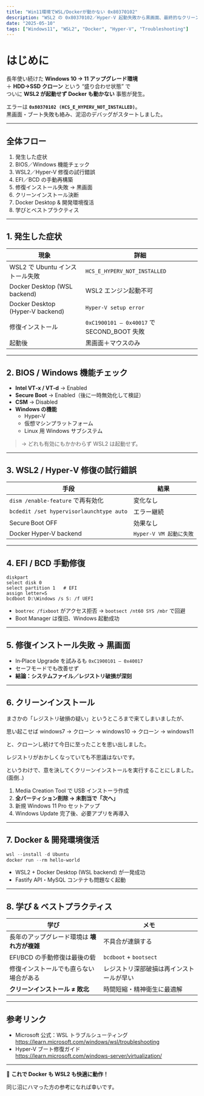 ```yaml
---
title: "Win11環境でWSL/Dockerが動かない 0x80370102"
description: "WSL2 の 0x80370102／Hyper‑V 起動失敗から黒画面、最終的なクリーンインストールと Docker 復活までの全手順を時系列でまとめました。再発防止のコツも付属。"
date: "2025-05-10"
tags: ["Windows11", "WSL2", "Docker", "Hyper-V", "Troubleshooting"]
---
```


# はじめに

長年使い続けた **Windows 10 → 11 アップグレード環境**  
＋ **HDD→SSD クローン** という “盛り合わせ状態” で  
ついに **WSL2 が起動せず Docker も動かない** 事態が発生。

エラーは **`0x80370102 (HCS_E_HYPERV_NOT_INSTALLED)`**。  
黒画面・ブート失敗も絡み、泥沼のデバッグがスタートしました。

---

## 全体フロー

1. 発生した症状  
2. BIOS／Windows 機能チェック  
3. WSL2／Hyper‑V 修復の試行錯誤  
4. EFI／BCD の手動再構築  
5. 修復インストール失敗 → 黒画面  
6. クリーンインストール決断  
7. Docker Desktop & 開発環境復活  
8. 学びとベストプラクティス  

---

## 1. 発生した症状

| 現象 | 詳細 |
|------|------|
| WSL2 で Ubuntu インストール失敗 | `HCS_E_HYPERV_NOT_INSTALLED` |
| Docker Desktop (WSL backend) | WSL2 エンジン起動不可 |
| Docker Desktop (Hyper‑V backend) | `Hyper‑V setup error` |
| 修復インストール | `0xC1900101 – 0x40017` で SECOND_BOOT 失敗 |
| 起動後 | 黒画面＋マウスのみ |

---

## 2. BIOS / Windows 機能チェック

- **Intel VT‑x / VT‑d** → Enabled  
- **Secure Boot** → Enabled（後に一時無効化して検証）  
- **CSM** → Disabled  
- **Windows の機能**  
  - Hyper‑V  
  - 仮想マシンプラットフォーム  
  - Linux 用 Windows サブシステム  

> → どれも有効にもかかわらず WSL2 は起動せず。

---

## 3. WSL2 / Hyper‑V 修復の試行錯誤

| 手段 | 結果 |
|------|------|
| `dism /enable-feature` で再有効化 | 変化なし |
| `bcdedit /set hypervisorlaunchtype auto` | エラー継続 |
| Secure Boot OFF | 効果なし |
| Docker Hyper‑V backend | `Hyper‑V VM 起動に失敗` |

---

## 4. EFI / BCD 手動修復

```batch
diskpart
select disk 0
select partition 1   # EFI
assign letter=S
bcdboot D:\Windows /s S: /f UEFI
```

- `bootrec /fixboot` がアクセス拒否 → `bootsect /nt60 SYS /mbr` で回避  
- Boot Manager は復旧、Windows 起動成功  

---

## 5. 修復インストール失敗 → 黒画面

- In‑Place Upgrade を試みるも `0xC1900101 – 0x40017`  
- セーフモードでも改善せず  
- **結論：システムファイル／レジストリ破損が深刻**  

---

## 6. クリーンインストール

まさかの「レジストリ破損の疑い」というところまで来てしまいましたが、

思い起こせば windows7 -> クローン -> windows10 -> クローン -> windows11

と、クローンし続けて今日に至ったことを思い出しました。

レジストリがおかしくなっていても不思議はないです。

というわけで、意を決してくクリーンインストールを実行することにしました。(面倒..)

1. Media Creation Tool で USB インストーラ作成  
2. **全パーティション削除 → 未割当で「次へ」**  
3. 新規 Windows 11 Pro セットアップ  
4. Windows Update 完了後、必要アプリを再導入  

---

## 7. Docker & 開発環境復活

```powershell
wsl --install -d Ubuntu
docker run --rm hello-world
```

- WSL2 + Docker Desktop (WSL backend) が一発成功  
- Fastify API・MySQL コンテナも問題なく起動  

---

## 8. 学び & ベストプラクティス

| 学び | メモ |
|------|------|
| 長年のアップグレード環境は **壊れ方が複雑** | 不具合が連鎖する |
| EFI/BCD の手動修復は最後の砦 | `bcdboot` + `bootsect` |
| 修復インストールでも直らない場合がある | レジストリ深部破損は再インストールが早い |
| **クリーンインストール ≠ 敗北** | 時間短縮・精神衛生に最適解 |

---

## 参考リンク

- Microsoft 公式：WSL トラブルシューティング  
  <https://learn.microsoft.com/windows/wsl/troubleshooting>
- Hyper‑V ブート修復ガイド  
  <https://learn.microsoft.com/windows-server/virtualization/>

---

🚀 **これで Docker も WSL2 も快適に動作！**  

同じ沼にハマった方の参考になれば幸いです。
